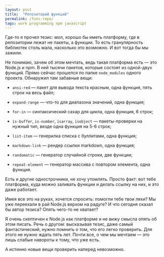 ```yaml
---
layout: post
title:  "Репозиторий функций"
permalink: /func-repo/
tags: work programming npm javascript
---
```


Где-то я прочел тезис: мол, хорошо бы иметь платформу, где в репозитории лежат
не пакеты, а функции. То есть гранулярность библиотек столь мала, насколько это
возможно. И вот тогда бы мы зажили.

Не понимаю, зачем об этом мечтать, ведь такая платформа есть — это Node.js и
npm. В ней тысячи пакетов, которые состоят из одной-двух функций. Прямо сейчас
прошелся по папке `node_modules` одного проекта. Обнаружил там забавные вещи:

- `ansi-red` — пакет для вывода текста красным, одна функция, пять строк на весь файл;

- `expand-range` — что-то для диапазона значений, одна функция;

- `for-in` — синтаксический сахар для цикла, одна функция, 6 строк;

- `is-buffer`, `is-number`, `isarray`, `isobject` — пакеты-проверки на нужный
  тип, везде одна функция на 5-6 строк;

- `list-item` — генерилка списка с буллитами, одна функция;

- `markdown-link` — рендер ссылки markdown, одна функция;

- `randomatic` — генератор случайной строки, две функции;

- `repeat-element` — генератор массива с повтором элемента, одна функция.

Есть и другие однострочники, не хочу утомлять. Просто факт: вот тебе платформа,
куда можно заливать функции и делать ссылку на них, и это даже работает.

Имея все это на руках, хочется спросить: помогли тебе твои ляхи? Мы уже
переехали в рай Node.js верхом на радуге? И что сегодня сказал бы автор тезиса?
Опять чего-то не хватает?

Я очень скептичен к Node.js как платформе и не вижу смысла опять об этом
писать. Речь о другом: высказывая тезис, даже самый фантастический, нужно
помнить о том, что его легко проверить. Для этого не нужно ждать пять лет. Почти
все, о чем мы мечтаем — это лишь слабые навороты к тому, что уже есть.

А истинно новые вещи проверить наперед невозможно.
